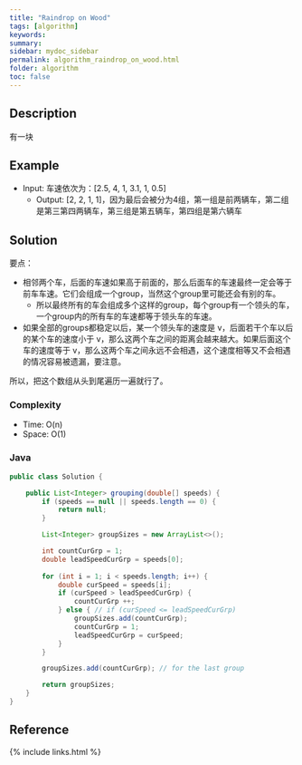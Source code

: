 ```yaml
---
title: "Raindrop on Wood"
tags: [algorithm]
keywords:
summary:
sidebar: mydoc_sidebar
permalink: algorithm_raindrop_on_wood.html
folder: algorithm
toc: false
---
```


## Description
有一块

## Example

* Input: 车速依次为：[2.5, 4, 1, 3.1, 1, 0.5]
  * Output: [2, 2, 1, 1]，因为最后会被分为4组，第一组是前两辆车，第二组是第三第四两辆车，第三组是第五辆车，第四组是第六辆车

## Solution
要点：
* 相邻两个车，后面的车速如果高于前面的，那么后面车的车速最终一定会等于前车车速。它们会组成一个group，当然这个group里可能还会有别的车。
  * 所以最终所有的车会组成多个这样的group，每个group有一个领头的车，一个group内的所有车的车速都等于领头车的车速。
* 如果全部的groups都稳定以后，某一个领头车的速度是 v，后面若干个车以后的某个车的速度小于 v，那么这两个车之间的距离会越来越大。如果后面这个车的速度等于 v，那么这两个车之间永远不会相遇，这个速度相等又不会相遇的情况容易被遗漏，要注意。

所以，把这个数组从头到尾遍历一遍就行了。

### Complexity
* Time: O(n)
* Space: O(1)

### Java
```java
public class Solution {

    public List<Integer> grouping(double[] speeds) {
        if (speeds == null || speeds.length == 0) {
            return null;
        }

        List<Integer> groupSizes = new ArrayList<>();

        int countCurGrp = 1;
        double leadSpeedCurGrp = speeds[0];
    
        for (int i = 1; i < speeds.length; i++) {
            double curSpeed = speeds[i];
            if (curSpeed > leadSpeedCurGrp) {
                countCurGrp ++;
            } else { // if (curSpeed <= leadSpeedCurGrp)
                groupSizes.add(countCurGrp);
                countCurGrp = 1;
                leadSpeedCurGrp = curSpeed;
            }
        }

        groupSizes.add(countCurGrp); // for the last group

        return groupSizes;
    }
}
```

## Reference


{% include links.html %}

